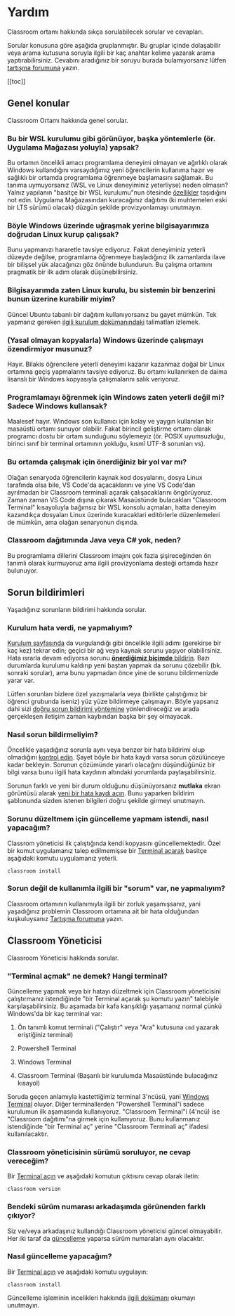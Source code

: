# Yardım

Classroom ortamı hakkında sıkça sorulabilecek sorular ve cevapları.

Sorular konusuna göre aşağıda gruplanmıştır.  Bu gruplar içinde dolaşabilir veya arama kutusuna soruyla ilgili bir kaç
anahtar kelime yazarak arama yaptırabilirsiniz.  Cevabını aradığınız bir soruyu burada bulamıyorsanız lütfen [tartışma
forumuna](https://github.com/alaturka/classroom./discussions) yazın.

[[toc]]

## Genel konular

Classroom Ortamı hakkında genel sorular.

### Bu bir WSL kurulumu gibi görünüyor, başka yöntemlerle (ör. Uygulama Mağazası yoluyla) yapsak?

Bu ortamın öncelikli amacı programlama deneyimi olmayan ve ağırlıklı olarak Windows kullandığını varsaydığımız yeni
öğrencilerin kullanıma hazır ve sağlıklı bir ortamda programlama öğrenmeye başlamasını sağlamak.  Bu tanıma uymuyorsanız
(WSL ve Linux deneyiminiz yeterliyse) neden olmasın?  Yalnız yapılanın "basitçe bir WSL kurulumu"nun ötesinde
[özellikler](/guide/environment) taşıdığını not edin.  Uygulama Mağazasından kuracağınız dağıtımı (ki muhtemelen eski
bir LTS sürümü olacak) düzgün şekilde provizyonlamayı unutmayın.

### Böyle Windows üzerinde uğraşmak yerine bilgisayarımıza doğrudan Linux kurup çalışsak?

Bunu yapmanızı hararetle tavsiye ediyoruz.  Fakat deneyiminiz yeterli düzeyde değilse, programlama öğrenmeye
başladığınız ilk zamanlarda ilave bir bilişsel yük alacağınızı göz önünde bulundurun.  Bu çalışma ortamını pragmatik bir
ilk adım olarak düşünebilirsiniz.

### Bilgisayarımda zaten Linux kurulu, bu sistemin bir benzerini bunun üzerine kurabilir miyim?

Güncel Ubuntu tabanlı bir dağıtım kullanıyorsanız bu gayet mümkün.  Tek yapmanız gereken [ilgili kurulum
dokümanındaki](/todo) talimatları izlemek.

### (Yasal olmayan kopyalarla) Windows üzerinde çalışmayı özendirmiyor musunuz?

Hayır.  Bilakis öğrencilere yeterli deneyimi kazanır kazanmaz doğal bir Linux ortamına geçiş yapmalarını tavsiye
ediyoruz.  Bu ortamı kullanırken de daima lisanslı bir Windows kopyasıyla çalışmalarını salık veriyoruz.

### Programlamayı öğrenmek için Windows zaten yeterli değil mi?  Sadece Windows kullansak?

Maalesef hayır.  Windows son kullanıcı için kolay ve yaygın kullanılan bir masaüstü ortamı sunuyor olabilir.  Fakat
birincil geliştirme ortamı olarak programcı dostu bir ortam sunduğunu söylemeyiz (ör. POSIX uyumsuzluğu, birinci sınıf
bir terminal ortamının yokluğu, kısmî UTF-8 sorunları vs).

### Bu ortamda çalışmak için önerdiğiniz bir yol var mı?

Olağan senaryoda öğrencilerin kaynak kod dosyalarını, dosya Linux tarafında olsa bile, VS Code'da açacaklarını ve yine
VS Code'dan ayrılmadan bir Classroom terminali açarak çalışacaklarını öngörüyoruz.  Zaman zaman VS Code dışına çıkarak
Masaüstünde bulacakları "Classroom Terminal" kısayoluyla bağımsız bir WSL konsolu açmaları, hatta deneyim kazandıkça
dosyaları Linux üzerinde kuracaklari editörlerle düzenlemeleri de mümkün, ama olağan senaryonun dışında.

### Classroom dağıtımında Java veya C# yok, neden?

Bu programlama dillerini Classroom imajını çok fazla şişireceğinden ön tanımlı olarak kurmuyoruz ama ilgili
provizyonlama desteği ortamda hazır bulunuyor.

## Sorun bildirimleri

Yaşadığınız sorunların bildirimi hakkında sorular.

### Kurulum hata verdi, ne yapmalıyım?

[Kurulum sayfasında](/guide/install) da vurgulandığı gibi öncelikle ilgili adımı (gerekirse bir kaç kez) tekrar edin;
geçici bir ağ veya kaynak sorunu yaşıyor olabilirsiniz.  Hata ısrarla devam ediyorsa sorunu [**önerdiğimiz biçimde**
bildirin](#nas%C4%B1l-sorun-bildirmeliyim).  Bazı durumlarda kurulumu kaldırıp yeni baştan yapmak da sorunu çözebilir
(bk. sonraki sorular), ama bunu yapmadan önce yine de sorunu bildirmenizde yarar var.

Lütfen sorunları bizlere özel yazışmalarla veya (birlikte çalıştığımız bir öğrenci grubunda iseniz) yüz yüze bildirmeye
çalışmayın.  Böyle yapsanız dahi sizi [doğru sorun bildirimi yöntemine](#bug) yönlendireceğiz ve arada gerçekleşen
iletişim zaman kaybından başka bir şey olmayacak.

### Nasıl sorun bildirmeliyim?

Öncelikle yaşadığınız sorunla aynı veya benzer bir hata bildirimi olup olmadığını [kontrol
edin](https://github.com/alaturka/windows/issues).  Şayet böyle bir hata kaydı varsa sorun çözülünceye kadar bekleyin.
Sorunun çözümünde yararlı olacağını düşündüğünüz bir bilgi varsa bunu ilgili hata kaydının altındaki yorumlarda
paylaşabilirsiniz.

Sorunun farklı ve yeni bir durum olduğunu düşünüyorsanız **mutlaka** ekran görüntüsü alarak [yeni bir hata kaydı
açın](https://github.com/alaturka/windows/issues/new?template=bug.yml).  Bunu yaparken bildirim şablonunda sizden
istenen bilgileri doğru şekilde girmeyi unutmayın.

### Sorunu düzeltmem için güncelleme yapmam istendi, nasıl yapacağım?

Classrom yöneticisi ilk çalıştığında kendi kopyasını güncellemektedir.  Özel bir komut uygulamanız talep edilmemişse
bir [Terminal açarak](/todo) basitçe aşağıdaki komutu uygulamanız yeterli.

```dos
classroom install
```

### Sorun değil de kullanımla ilgili bir "sorum" var, ne yapmalıyım?

Classroom ortamının kullanımıyla ilgili bir zorluk yaşamışsanız, yani yaşadığınız problemin Classroom ortamına ait bir
hata olduğundan kuşkuluysanız [Tartışma forumuna](https://github.com/alaturka/classroom./discussions) yazın.

## Classroom Yöneticisi

Classroom Yöneticisi hakkında sorular.

### "Terminal açmak" ne demek?  Hangi terminal?

Güncelleme yapmak veya bir hatayı düzeltmek için Classroom yöneticisini çalıştırmanız istendiğinde "bir Terminal açarak
şu komutu yazın" talebiyle karşılaşabilirsiniz.  Bu aşamada bir kafa karışıklığı yaşamanız normal çünkü Windows'da bir
kaç terminal var:

1. Ön tanımlı komut terminali ("Çalıştır" veya "Ara" kutusuna `cmd` yazarak eriştiğiniz terminal)

2. Powershell Terminal

3. Windows Terminal

4. Classroom Terminal (Başarılı bir kurulumda Masaüstünde bulacağınız kısayol)

Soruda geçen anlamıyla kastettiğimiz terminal 3'ncüsü, yani [Windows Terminal](/images/windowsterminal.gif) oluyor.
Diğer terminallerden "Powershell Terminal"i sadece kurulumun ilk aşamasında kullanıyoruz.  "Classroom Terminal"i
(4'ncü) ise "Classroom dağıtımı"na girmek için kullanıyoruz.  Bunu kullanmanız istendiğinde "bir Terminal aç" yerine
"Classroom Terminali aç" ifadesi kullanılacaktır.

### Classroom yöneticisinin sürümü soruluyor, ne cevap vereceğim?

Bir [Terminal açın](#terminal-acmak-ne-demek-hangi-terminal) ve aşağıdaki komutun çıktısını cevap olarak iletin:

```dos
classroom version
```

### Bendeki sürüm numarası arkadaşımda görünenden farklı çıkıyor?

Siz ve/veya arkadaşınız kullandığı Classroom yöneticisi güncel olmayabilir.  Her iki taraf da [güncelleme](#update)
yaparsa sürüm numaraları aynı olacaktır.

### Nasıl güncelleme yapacağım?

Bir [Terminal açın](#terminal-acmak-ne-demek-hangi-terminal) ve aşağıdaki komutu uygulayın:

```dos
classroom install
```

Güncelleme işleminin incelikleri hakkında [ilgili dokümanı](/guide/manager) okumayı unutmayın.
